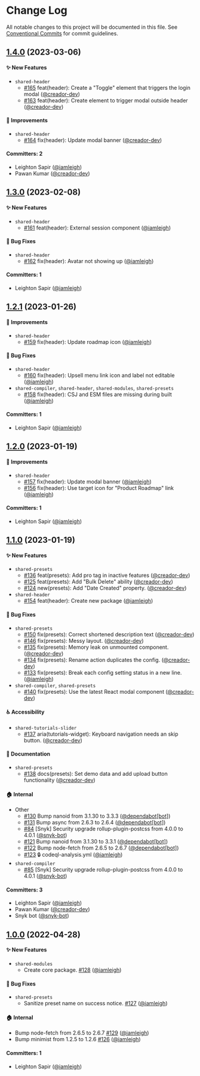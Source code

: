 # Change Log

All notable changes to this project will be documented in this file. See [Conventional Commits](https://conventionalcommits.org/) for commit guidelines.

## [1.4.0](https://github.com/wpmudev/shared-modules/compare/v1.3.0...v1.4.0) (2023-03-06)

#### ✨ New Features
* `shared-header`
  * [#165](https://github.com/wpmudev/shared-modules/pull/165) feat(header): Create a "Toggle" element that triggers the login modal ([@creador-dev](https://github.com/creador-dev))
  * [#163](https://github.com/wpmudev/shared-modules/pull/163) feat(header): Create element to trigger modal outside header ([@creador-dev](https://github.com/creador-dev))

#### 🚀 Improvements
* `shared-header`
  * [#164](https://github.com/wpmudev/shared-modules/pull/164) fix(header): Update modal banner ([@creador-dev](https://github.com/creador-dev))

#### Committers: 2
- Leighton Sapir ([@iamleigh](https://github.com/iamleigh))
- Pawan Kumar ([@creador-dev](https://github.com/creador-dev))

## [1.3.0](https://github.com/wpmudev/shared-modules/compare/v1.2.1...v1.3.0) (2023-02-08)

#### ✨ New Features
* `shared-header`
  * [#161](https://github.com/wpmudev/shared-modules/pull/161) feat(header): External session component ([@iamleigh](https://github.com/iamleigh))

#### 🐛 Bug Fixes
* `shared-header`
  * [#162](https://github.com/wpmudev/shared-modules/pull/162) fix(header): Avatar not showing up ([@iamleigh](https://github.com/iamleigh))

#### Committers: 1
- Leighton Sapir ([@iamleigh](https://github.com/iamleigh))

## [1.2.1](https://github.com/wpmudev/shared-modules/compare/v1.2.0...v1.2.1) (2023-01-26)

#### 🚀 Improvements
* `shared-header`
  * [#159](https://github.com/wpmudev/shared-modules/pull/159) fix(header): Update roadmap icon ([@iamleigh](https://github.com/iamleigh))

#### 🐛 Bug Fixes
* `shared-header`
  * [#160](https://github.com/wpmudev/shared-modules/pull/160) fix(header): Upsell menu link icon and label not editable ([@iamleigh](https://github.com/iamleigh))
* `shared-compiler`, `shared-header`, `shared-modules`, `shared-presets`
  * [#158](https://github.com/wpmudev/shared-modules/pull/158) fix(header): CSJ and ESM files are missing during built ([@iamleigh](https://github.com/iamleigh))

#### Committers: 1
- Leighton Sapir ([@iamleigh](https://github.com/iamleigh))

## [1.2.0](https://github.com/wpmudev/shared-modules/compare/v1.1.0...v1.2.0) (2023-01-19)

#### 🚀 Improvements
* `shared-header`
  * [#157](https://github.com/wpmudev/shared-modules/pull/157) fix(header): Update modal banner ([@iamleigh](https://github.com/iamleigh))
  * [#156](https://github.com/wpmudev/shared-modules/pull/156) fix(header): Use target icon for "Product Roadmap" link ([@iamleigh](https://github.com/iamleigh))

#### Committers: 1
- Leighton Sapir ([@iamleigh](https://github.com/iamleigh))

## [1.1.0](https://github.com/wpmudev/shared-modules/compare/v1.0.0...v1.1.0) (2023-01-19)

#### ✨ New Features
* `shared-presets`
  * [#136](https://github.com/wpmudev/shared-modules/pull/136) feat(presets): Add pro tag in inactive features ([@creador-dev](https://github.com/creador-dev))
  * [#125](https://github.com/wpmudev/shared-modules/pull/125) feat(presets): Add "Bulk Delete" ability ([@creador-dev](https://github.com/creador-dev))
  * [#124](https://github.com/wpmudev/shared-modules/pull/124) new(presets): Add "Date Created" property. ([@creador-dev](https://github.com/creador-dev))
* `shared-header`
  * [#154](https://github.com/wpmudev/shared-modules/pull/154) feat(header): Create new package ([@iamleigh](https://github.com/iamleigh))

#### 🐛 Bug Fixes
* `shared-presets`
  * [#150](https://github.com/wpmudev/shared-modules/pull/150) fix(presets): Correct shortened description text ([@creador-dev](https://github.com/creador-dev))
  * [#146](https://github.com/wpmudev/shared-modules/pull/146) fix(presets): Messy layout. ([@creador-dev](https://github.com/creador-dev))
  * [#135](https://github.com/wpmudev/shared-modules/pull/135) fix(presets): Memory leak on unmounted component. ([@creador-dev](https://github.com/creador-dev))
  * [#134](https://github.com/wpmudev/shared-modules/pull/134) fix(presets): Rename action duplicates the config. ([@creador-dev](https://github.com/creador-dev))
  * [#133](https://github.com/wpmudev/shared-modules/pull/133) fix(presets): Break each config setting status in a new line. ([@iamleigh](https://github.com/iamleigh))
* `shared-compiler`, `shared-presets`
  * [#140](https://github.com/wpmudev/shared-modules/pull/140) fix(presets): Use the latest React modal component ([@creador-dev](https://github.com/creador-dev))

#### ♿️ Accessibility
* `shared-tutorials-slider`
  * [#137](https://github.com/wpmudev/shared-modules/pull/137) aria(tutorials-widget): Keyboard navigation needs an skip button. ([@creador-dev](https://github.com/creador-dev))

#### 📝 Documentation
* `shared-presets`
  * [#138](https://github.com/wpmudev/shared-modules/pull/138) docs(presets): Set demo data and add upload button functionality ([@creador-dev](https://github.com/creador-dev))

#### 🏠 Internal
* Other
  * [#130](https://github.com/wpmudev/shared-modules/pull/130) Bump nanoid from 3.1.30 to 3.3.3 ([@dependabot[bot]](https://github.com/apps/dependabot))
  * [#131](https://github.com/wpmudev/shared-modules/pull/131) Bump async from 2.6.3 to 2.6.4 ([@dependabot[bot]](https://github.com/apps/dependabot))
  * [#84](https://github.com/wpmudev/shared-modules/pull/84) [Snyk] Security upgrade rollup-plugin-postcss from 4.0.0 to 4.0.1 ([@snyk-bot](https://github.com/snyk-bot))
  * [#121](https://github.com/wpmudev/shared-modules/pull/121) Bump nanoid from 3.1.30 to 3.3.1 ([@dependabot[bot]](https://github.com/apps/dependabot))
  * [#122](https://github.com/wpmudev/shared-modules/pull/122) Bump node-fetch from 2.6.5 to 2.6.7 ([@dependabot[bot]](https://github.com/apps/dependabot))
  * [#123](https://github.com/wpmudev/shared-modules/pull/123) 🔒️ codeql-analysis.yml ([@iamleigh](https://github.com/iamleigh))
* `shared-compiler`
  * [#85](https://github.com/wpmudev/shared-modules/pull/85) [Snyk] Security upgrade rollup-plugin-postcss from 4.0.0 to 4.0.1 ([@snyk-bot](https://github.com/snyk-bot))

#### Committers: 3
- Leighton Sapir ([@iamleigh](https://github.com/iamleigh))
- Pawan Kumar ([@creador-dev](https://github.com/creador-dev))
- Snyk bot ([@snyk-bot](https://github.com/snyk-bot))

## [1.0.0](https://github.com/wpmudev/shared-modules/releases/tag/%40wpmudev%2Fshared-modules%401.0.0) (2022-04-28)

#### ✨ New Features

- `shared-modules`
  - Create core package. [#128](https://github.com/wpmudev/shared-modules/pull/128) ([@iamleigh](https://github.com/iamleigh))

#### 🐛 Bug Fixes

- `shared-presets`
  - Sanitize preset name on success notice. [#127](https://github.com/wpmudev/shared-modules/pull/127) ([@iamleigh](https://github.com/iamleigh))

#### 🏠 Internal

- Bump node-fetch from 2.6.5 to 2.6.7 [#129](https://github.com/wpmudev/shared-modules/pull/129) ([@iamleigh](https://github.com/iamleigh))
- Bump minimist from 1.2.5 to 1.2.6 [#126](https://github.com/wpmudev/shared-modules/pull/126) ([@iamleigh](https://github.com/iamleigh))

#### Committers: 1

- Leighton Sapir ([@iamleigh](https://github.com/iamleigh))
